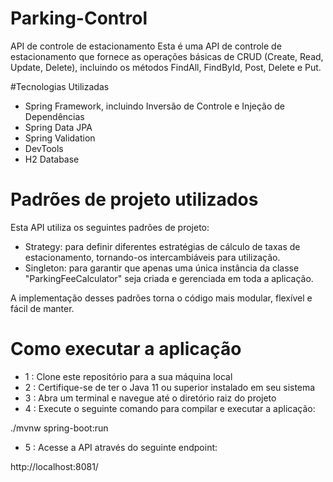 # Parking-Control
API de controle de estacionamento
Esta é uma API de controle de estacionamento que fornece as operações básicas de CRUD (Create, Read, Update, Delete), incluindo os métodos FindAll, FindById, Post, Delete e Put.



#Tecnologias Utilizadas
- Spring Framework, incluindo Inversão de Controle e Injeção de Dependências
- Spring Data JPA
- Spring Validation
- DevTools
- H2 Database
 
# Padrões de projeto utilizados
  Esta API utiliza os seguintes padrões de projeto:

   - Strategy: para definir diferentes estratégias de cálculo de taxas de estacionamento, tornando-os intercambiáveis para utilização.
   - Singleton: para garantir que apenas uma única instância da classe "ParkingFeeCalculator" seja criada e gerenciada em toda a aplicação.

 A implementação desses padrões torna o código mais modular, flexível e fácil de manter.
 
 
# Como executar a aplicação
- 1 : Clone este repositório para a sua máquina local
- 2 : Certifique-se de ter o Java 11 ou superior instalado em seu sistema
- 3 : Abra um terminal e navegue até o diretório raiz do projeto
- 4 : Execute o seguinte comando para compilar e executar a aplicação:

./mvnw spring-boot:run

 - 5 : Acesse a API através do seguinte endpoint:

http://localhost:8081/





 
  

